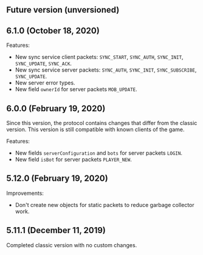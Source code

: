 ## Future version (unversioned)

## 6.1.0 (October 18, 2020)

Features:

- New sync service client packets: `SYNC_START`, `SYNC_AUTH`, `SYNC_INIT`, `SYNC_UPDATE`, `SYNC_ACK`.
- New sync service server packets: `SYNC_AUTH`, `SYNC_INIT`, `SYNC_SUBSCRIBE`, `SYNC_UPDATE`.
- New server error types.
- New field `ownerId` for server packets `MOB_UPDATE`.

## 6.0.0 (February 19, 2020)

Since this version, the protocol contains changes that differ from the classic version. This version is still compatible with known clients of the game.

Features:

- New fields `serverConfiguration` and `bots` for server packets `LOGIN`.
- New field `isBot` for server packets `PLAYER_NEW`.

## 5.12.0 (February 19, 2020)

Improvements:

- Don't create new objects for static packets to reduce garbage collector work.

## 5.11.1 (December 11, 2019)

Completed classic version with no custom changes.
